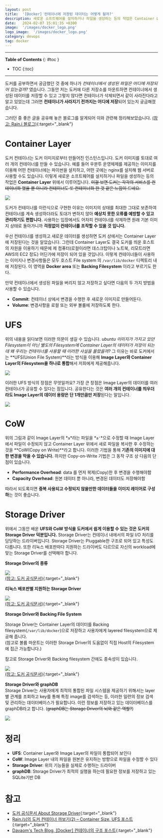 ```yaml
---
layout: post
title:  '[Docker] 컨테이너에 저장된 데이터는 어떻게 될까?'
description: 새로운 소프트웨어를 설치하거나 파일을 생성하는 등의 작업은 Container Layer 위에서 이루어집니다.
date:   2024-02-07 15:01:35 +0300
image:  '/images/docker_logo.png'
logo_image:  '/images/docker_logo.png'
category: devops
tag: docker
---
```

---

**Table of Contents**
{: #toc }
*  TOC
{:toc}

---

도커를 공부하면서 궁금했던 것 중에 하나가 *컨테이너에서 생성된 파일은 어디에 저장되어 있는걸까?* 였습니다. 그동안 저는 도커에 다른 저장소를 마운트하면 컨테이너에서 생성된 데이터를 저장할 수 있고 그렇지 않다면 컨테이너가 삭제되면서 같이 사라진다라고 알고 있었는데 그러면 **컨테이너가 사라지기 전까지는 어디에 저장**되어 있는지 궁금해졌습니다.  

그러던 중 좋은 글을 공유해 놓은 블로그를 알게되어 이와 관련해 정리해보았습니다. [(참고: Rain.i 블로그)](http://cloudrain21.com/examination-of-docker-containersize-ufs){:target="_blank"}  

# Container Layer  

도커 컨테이너는 도커 이미지로부터 만들어진 인스턴스입니다. 도커 이미지를 토대로 여러 개의 컨테이너를 만들 수 있습니다. 예를 들어 우분투 운영체제를 제공하는 이미지를 이용해 어떤 컨테이너에는 파이썬을 설치하고, 어떤 곳에는 nginx를 설치해 웹 서버로 사용할 수도 있습니다. 이렇게 새로운 소프트웨어를 설치하거나 파일을 생성하는 등의 작업은 **Container Layer** 위에서 이루어집니다. ~~이걸 보면 도커는 각각의 서비스를 컨테이너화 했을 뿐 아니라 컨테이너도 또 컨테이너화 한 것 같은 느낌이 드네요.~~  

![](../../images/docker_5.png)  

도커가 컨테이너를 이런식으로 구현한 이유는 이미지의 상태를 최대한 그대로 보존하여 컨테이너를 계속 생성하더라도 토대가 변하지 않아 **예상치 못한 오류를 예방할 수 있고 관리하기도 편합니다.** 사용하는 입장에서도 어차피 컨테이너를 삭제하면 원래 기본 이미지 상태로 돌아가니까 **걱정없이 컨테이너를 조작할 수 있을 것 입니다.**  

우선 컨테이너를 생성하고 새로운 데이터를 생성하면 도커 상에서는 Container Layer에 저장된다는 것을 알았습니다. 그런데 Container Layer도 결국 도커를 띄운 호스트의 자원을 이용하기 때문에 제 컴퓨터(로컬이라면 데스크탑이나 노트북, 리모트라면 AWS의 EC2 정도) 어딘가에 저장이 되어 있을 것입니다. 이렇게 컨테이너들이 사용하는 이미지나 변경사항들은 모두 호스트 File system 의 `/var/lib/docker` 디렉토리 내에 저장된다. 이 영역을 **Docker area** 또는 **Backing Filesystem** 이라고 부르기도 한다.  

만약 컨테이너에서 생성된 파일을 버리지 않고 저장하고 싶다면 다음의 두 가지 방법을 사용할 수 있습니다.   

- **Commit**: 컨테이너 상에서 변경을 수행한 후 새로운 이미지로 만들어둔다.  
- **Volume**: 변경사항을 로컬 또는 외부 볼륨에 저장하도록 한다.


# UFS  
위의 내용을 읽다보면 이러한 의문이 생길 수 있습니다. *ubuntu 이미지가 가지고 있던 Filesystem이 아닌 별도의 Filesystem에 Container Layer의 데이터가 저장이 되는데 왜 우리는 컨테이너를 사용할 때 이러한 사실을 몰랐을까?* 그 이유는 바로 도커에서는 **UFS(Union File System)**라는 방식을 이용해 **Image Layer와 Container Layer의 Filesystem을 하나로 통합**해서 저희에게 제공해줍니다. 

![](../../images/docker_6.png)  

이러한 UFS 방식의 장점은 무엇일까요? 가장 큰 장점은 Image Layer의 데이터를 여러 컨테이너가 공유할 수 있다는 점입니다. 공유한다는 것은 **여러 개의 컨테이너를 띄우더라도 Image Layer의 데이터 용량은 단 1개만큼만 저장**된다는 말입니다.  

![](../../images/docker_7.png)  

# CoW
위의 그림과 같이 Image Layer의 *`a`*라는 파일을 *`a'`*으로 수정할 때 Image Layer에서 파일이 수정되지 않고 Container Layer 위에서 새로 파일을 복사한 후 수정하는 것을 **CoW(Copy on Write)**라고 합니다. 이러한 기법을 통해 **기존의 이미지에 대한 변경을 막을 수 있습니다.** 하지만 Copy-on-Write 기법은 그 동작 구조 상 다음의 단점이 있습니다.  

- **Performance Overhead**: data 를 먼저 복제(Copy)한 후 변경을 수행해야함
- **Capacity Overhead**: 원본 데이터 뿐 아니라, 변경된 데이터도 저장해야함  

따라서 되도록이면 **중복 사용되고 수정되지 않을만한 데이터들을 이미지 레이어로 구성하**는 것이 좋습니다. 

# Storage Driver
위에서 그동안 배운 **UFS와 CoW 방식을 도커에서 쉽게 이용할 수 있는 것은 도커의 Storage Driver 덕분입니다.** Storage Driver는 컨테이너 내에서의 파일 I/O 처리를 담당하는 드라이버입니다. Storage Driver는 Pluggable한 구조로 되어 있고 특성도 다릅니다. 또한 리눅스 배포판마다 지원하는 드라이버도 다르므로 자신의 workload에 맞는 Storage Driver를 선택해아 합니다.  

**Storage Driver의 종류**  

![](../../images/docker_8.png)  
[(참고: 도커 공식문서)](https://docs.docker.com/storage/storagedriver/select-storage-driver/){:target="_blank"}


**리눅스 배포판별 지원하는 Storage Driver**  

![](../../images/docker_9.png)  
[(참고: 도커 공식문서)](https://docs.docker.com/storage/storagedriver/select-storage-driver/){:target="_blank"}


**Storage Driver와 Backing File System**  

Storage Driver는 Container Layer의 데이터를 Backing filesystem(`/var/lib/docker`)으로 저장하고 사용자에게 layered filesystem으로 제공해 줍니다.     
(참고로 볼륨 마운트는 이러한 Storage Driver의 도움없이 직접 Host의 Filesystem에 접근 가능합니다.)

참고로 Storage Driver와 Backing filesystem 간에도 종속성이 있습니다.  

![](../../images/docker_10.png)  
[(참고: 도커 공식문서)](https://docs.docker.com/storage/storagedriver/select-storage-driver/){:target="_blank"}  

**Storage Driver와 graphDB**  
Storage Driver는 사용자에게 최적의 통합된 파일 시스템을 제공하기 위해서는 layer 별 관계를 조회하고 key를 통해 특정 image를 검색하는 등, 이러한 일련의 정보 검색 및 관리하는 데이터베이스가 필요합니다. 이런 정보를 저장하고 있는 데이터베이스를 graphDB라고 합니다. (~~graphDB는 Storage Driver의 뇌와 같은 역할?~~)

![](../../images/docker_12.png)  

# 정리  
- **UFS**: Container Layer와 Image Layer의 파일이 통합되어 보인다
- **CoW**: Image Layer 내의 파일을 원본은 유지하는 방향으로 파일을 수정할 수 있다
- **Storage Driver**: 위의 기능들을 실제로 수행하는 드라이버
- **graphDB**: Storage Driver가 최적의 실행을 하는데 필요한 정보를 저장하고 있는 SQLite기반 DB  

# 참고
- [도커 공식문서 About Storage Driver](https://docs.docker.com/storage/storagedriver/){:target="_blank"}
- [Rain.i님의 도커 컨테이너 까보기(2) – Container Size, UFS 포스트](http://cloudrain21.com/examination-of-docker-containersize-ufs){:target="_blank"}
- [Davaom's Tech Blog, [Docker] 컨테이너의 구조 포스트](https://devaom.tistory.com/5){:target="_blank"}